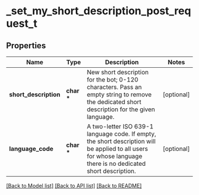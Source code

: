 # _set_my_short_description_post_request_t

## Properties
Name | Type | Description | Notes
------------ | ------------- | ------------- | -------------
**short_description** | **char \*** | New short description for the bot; 0-120 characters. Pass an empty string to remove the dedicated short description for the given language. | [optional] 
**language_code** | **char \*** | A two-letter ISO 639-1 language code. If empty, the short description will be applied to all users for whose language there is no dedicated short description. | [optional] 

[[Back to Model list]](../README.md#documentation-for-models) [[Back to API list]](../README.md#documentation-for-api-endpoints) [[Back to README]](../README.md)


